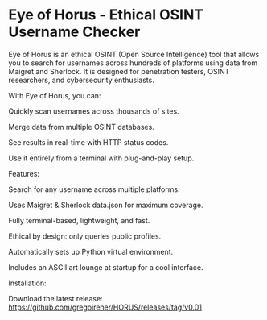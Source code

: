 # Eye of Horus - Ethical OSINT Username Checker

Eye of Horus is an ethical OSINT (Open Source Intelligence) tool that allows you to search for usernames across hundreds of platforms using data from Maigret and Sherlock. It is designed for penetration testers, OSINT researchers, and cybersecurity enthusiasts.

With Eye of Horus, you can:

Quickly scan usernames across thousands of sites.

Merge data from multiple OSINT databases.

See results in real-time with HTTP status codes.

Use it entirely from a terminal with plug-and-play setup.

Features:

Search for any username across multiple platforms.

Uses Maigret & Sherlock data.json for maximum coverage.

Fully terminal-based, lightweight, and fast.

Ethical by design: only queries public profiles.

Automatically sets up Python virtual environment.

Includes an ASCII art lounge at startup for a cool interface.

Installation:

Download the latest release: https://github.com/gregoirener/HORUS/releases/tag/v0.01
